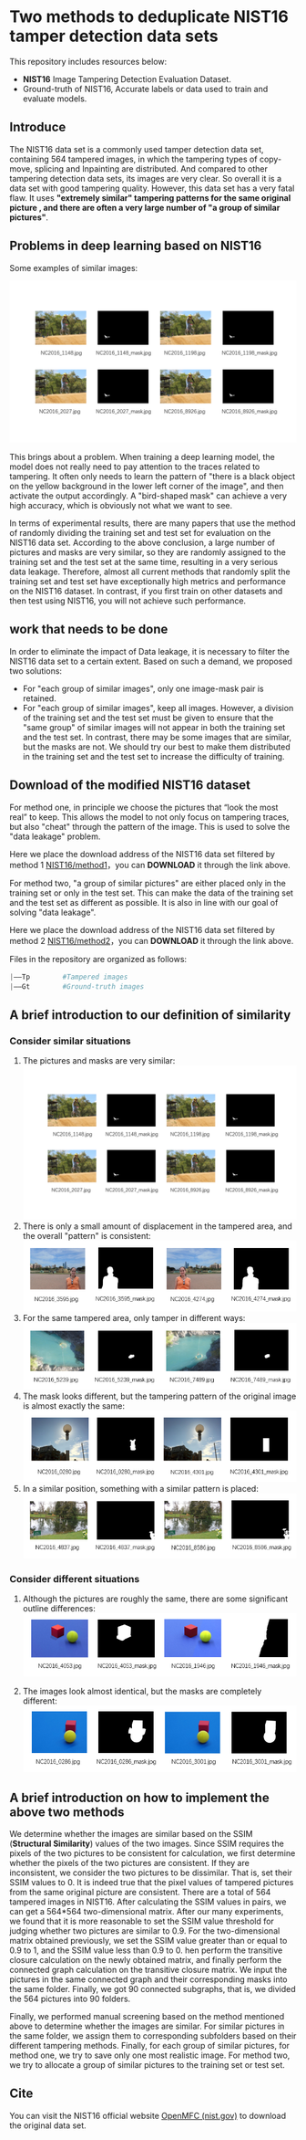 # Two methods to deduplicate NIST16 tamper detection data sets
This repository includes resources below:

* **NIST16** Image Tampering Detection Evaluation Dataset.
* Ground-truth of NIST16,  Accurate labels or data used to train and evaluate models.

## Introduce

The NIST16 data set is a commonly used tamper detection data set, containing 564 tampered images, in which the tampering types of copy-move, splicing and Inpainting are distributed. And compared to other tampering detection data sets, its images are very clear. So overall it is a data set with good tampering quality. However, this data set has a very fatal flaw. It uses  **"extremely similar" tampering  patterns for the same original picture  , and there are often a very large number of "a group of similar pictures"**.

## Problems in deep learning based on NIST16

Some examples of similar images:

![](image/similar-picture.png)

This brings about a problem. When training a deep learning model, the model does not really need to pay attention to the traces related to tampering. It often only needs to learn the pattern of "there is a black object on the yellow background in the lower left corner of the image", and then activate the output accordingly. A "bird-shaped mask" can achieve a very high accuracy, which is obviously not what we want to see.



In terms of experimental results, there are many papers that use the method of randomly dividing the training set and test set for evaluation on the NIST16 data set. According to the above conclusion, a large number of pictures and masks are very similar, so they are randomly assigned to the training set and the test set at the same time, resulting in a very serious data leakage. Therefore, almost all current methods that randomly split the training set and test set have exceptionally high metrics and performance on the NIST16 dataset. In contrast, if you first train on other datasets and then test using NIST16, you will not achieve such performance.



## work that needs to be done

In order to eliminate the impact of Data leakage, it is necessary to filter the NIST16 data set to a certain extent. Based on such a demand, we proposed two solutions:

* For "each group of similar images", only one image-mask pair is retained.
* For "each group of similar images", keep all images. However, a division of the training set and the test set must be given to ensure that the "same group" of similar images will not appear in both the training set and the test set. In contrast, there may be some images that are similar, but the masks are not. We should try our best to make them distributed in the training set and the test set to increase the difficulty of training.



## Download of the modified NIST16 dataset

For method one, in principle we choose the pictures that “look the most real” to keep. This allows the model to not only focus on tampering traces, but also "cheat" through the pattern of the image. This is used to solve the "data leakage" problem.

Here we place the download address of the NIST16 data set filtered by method 1 [NIST16/method1](/NIST16/method1)，you can **DOWNLOAD** it through the link above.

For method two, "a group of similar pictures" are either placed only in the training set or only in the test set. This can make the data of the training set and the test set as different as possible. It is also in line with our goal of solving "data leakage".

Here we place the download address of the NIST16 data set filtered by method 2 [NIST16/method2](/NIST16/method2)，you can **DOWNLOAD** it through the link above.

Files in the repository are organized as follows:

```python
|——Tp        #Tampered images
|——Gt        #Ground-truth images
```



## A brief introduction to our definition of similarity

### Consider similar situations

1. The pictures and masks are very similar:
![](image/similar-picture.png)
2. There is only a small amount of displacement in the tampered area, and the overall "pattern" is consistent:
![](image/similar-picture2.png)
3. For the same tampered area, only tamper in different ways:
![](image/similar-picture3.png)
4. The mask looks different, but the tampering pattern of the original image is almost exactly the same:
![](image/similar-picture4.png)
5. In a similar position, something with a similar pattern is placed:
![](image/similar-picture5.png)
   
### Consider different situations

1. Although the pictures are roughly the same, there are some significant outline differences:
![](image/dif-similar-picture.png) 

2. The images look almost identical, but the masks are completely different:
![](image/dif-similar-picture1.png)

## A brief introduction on how to implement the above two methods
We determine whether the images are similar based on the SSIM (**Structural Similarity**) values of the two images. Since SSIM requires the pixels of the two pictures to be consistent for calculation, we first determine whether the pixels of the two pictures are consistent. If they are inconsistent, we consider the two pictures to be dissimilar. That is, set their SSIM values to 0. It is indeed true that the pixel values of tampered pictures from the same original picture are consistent. There are a total of 564 tampered images in NIST16. After calculating the SSIM values in pairs, we can get a 564*564 two-dimensional matrix. After our many experiments, we found that it is more reasonable to set the SSIM value threshold for judging whether two pictures are similar to 0.9. For the two-dimensional matrix obtained previously, we set the SSIM value greater than or equal to 0.9 to 1, and the SSIM value less than 0.9 to 0. hen perform the transitive closure calculation on the newly obtained matrix, and finally perform the connected graph calculation on the transitive closure matrix. We input the pictures in the same connected graph and their corresponding masks into the same folder. Finally, we got 90 connected subgraphs, that is, we divided the 564 pictures into 90 folders.

Finally, we performed manual screening based on the method mentioned above to determine whether the images are similar. For similar pictures in the same folder, we assign them to corresponding subfolders based on their different tampering methods. Finally, for each group of similar pictures, for method one, we try to save only one most realistic image. For method two, we try to allocate a group of similar pictures to the training set or test set.

## Cite

You can visit the NIST16 official website [OpenMFC (nist.gov)](https://mfc.nist.gov/) to download the original data set.
